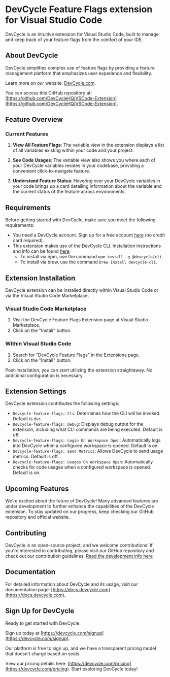 # DevCycle Feature Flags extension for Visual Studio Code

DevCycle is an intuitive extension for Visual Studio Code, built to manage and keep track of your feature flags from the comfort of your IDE.

## About DevCycle

DevCycle simplifies complex use of feature flags by providing a feature management platform that emphasizes user experience and flexibility.

Learn more on our website: [DevCycle.com](https://devcycle.com).

You can access this GitHub repository at: [https://github.com/DevCycleHQ/VSCode-Extension](https://github.com/DevCycleHQ/VSCode-Extension).

## Feature Overview

### Current Features


1. **View All Feature Flags**: The variable view in the extension displays a list of all variables existing within your code and your project.

2. **See Code Usages**: The variable view also shows you where each of your DevCycle variables resides in your codebase, providing a convenient click-to-navigate feature.

3. **Understand Feature Status**: Hovering over your DevCycle variables in your code brings up a card detailing information about the variable and the current status of the feature across environments.

## Requirements

Before getting started with DevCycle, make sure you meet the following requirements:

- You need a DevCycle account. Sign up for a free account [here](https://devcycle.com/signup) (no credit card required).
- This extension makes use of the  DevCycle CLI. Installation instructions and info can be found [here](https://docs.devcycle.com/cli).
  - To install via npm, use the command `npm install -g @devcycle/cli`.
  - To install via brew, use the command `brew install devcycle-cli`.

## Extension Installation

DevCycle extension can be installed directly within Visual Studio Code or via the Visual Studio Code Marketplace.

### Visual Studio Code Marketplace
1. Visit the DevCycle Feature Flags Extension page at Visual Studio Marketplace.
2. Click on the "Install" button.

### Within Visual Studio Code
1. Search for "DevCycle Feature Flags" in the Extensions page.
2. Click on the "Install" button.

Post-installation, you can start utilizing the extension straightaway. No additional configuration is necessary.

## Extension Settings

DevCycle extension contributes the following settings:

- `Devcycle-feature-flags: Cli`: Determines how the CLI will be invoked. Default is `dvc`.
- `Devcycle-feature-flags: Debug`: Displays debug output for the extension, including what CLI commands are being executed. Default is off.
- `Devcycle-feature-flags: Login On Workspace Open`: Automatically logs into DevCycle when a configured workspace is opened. Default is on.
- `Devcycle-feature-flags: Send Metrics`: Allows DevCycle to send usage metrics. Default is off.
- `Devcycle-feature-flags: Usages On Workspace Open`: Automatically checks for code usages when a configured workspace is opened. Default is on.

## Upcoming Features

We're excited about the future of DevCycle! Many advanced features are under development to further enhance the capabilities of the DevCycle extension. To stay updated on our progress, keep checking our GitHub repository and official website.

## Contributing

DevCycle is an open-source project, and we welcome contributions! If you're interested in contributing, please visit our GitHub repository and check out our contribution guidelines. [Read the development info here](DEVELOPMENT.md)

## Documentation

For detailed information about DevCycle and its usage, visit our documentation page: [https://docs.devcycle.com](https://docs.devcycle.com).

## Sign Up for DevCycle

Ready to get started with DevCycle

Sign up today at [https://devcycle.com/signup](https://devcycle.com/signup). 

Our platform is free to sign up, and we have a transparent pricing model that doesn't charge based on seats. 

View our pricing details here: [https://devcycle.com/pricing](https://devcycle.com/pricing). Start exploring DevCycle today!
